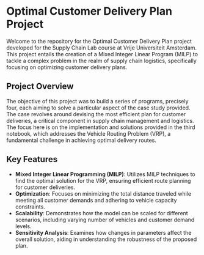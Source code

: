 # Optimal Customer Delivery Plan Project
Welcome to the repository for the Optimal Customer Delivery Plan project developed for the Supply Chain Lab course at Vrije Universiteit Amsterdam. This project entails the creation of a Mixed Integer Linear Program (MILP) to tackle a complex problem in the realm of supply chain logistics, specifically focusing on optimizing customer delivery plans.

## Project Overview
The objective of this project was to build a series of programs, precisely four, each aiming to solve a particular aspect of the case study provided. The case revolves around devising the most efficient plan for customer deliveries, a critical component in supply chain management and logistics. The focus here is on the implementation and solutions provided in the third notebook, which addresses the Vehicle Routing Problem (VRP), a fundamental challenge in achieving optimal delivery routes.

## Key Features
- **Mixed Integer Linear Programming (MILP)**: Utilizes MILP techniques to find the optimal solution for the VRP, ensuring efficient route planning for customer deliveries.
- **Optimization**: Focuses on minimizing the total distance traveled while meeting all customer demands and adhering to vehicle capacity constraints.
- **Scalability**: Demonstrates how the model can be scaled for different scenarios, including varying number of vehicles and customer demand levels.
- **Sensitivity Analysis**: Examines how changes in parameters affect the overall solution, aiding in understanding the robustness of the proposed plan.
